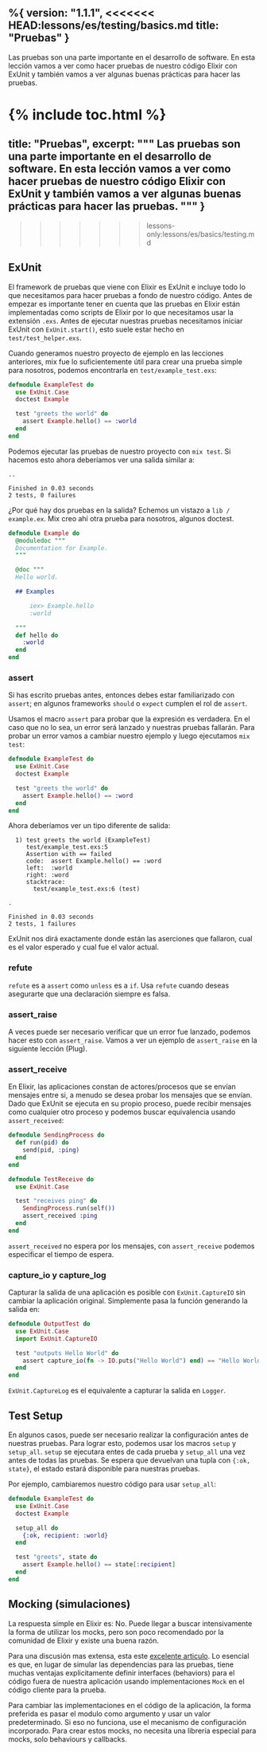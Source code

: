 %{
  version: "1.1.1",
<<<<<<< HEAD:lessons/es/testing/basics.md
  title: "Pruebas"
}
---

Las pruebas son una parte importante en el desarrollo de software.
En esta lección vamos a ver como hacer pruebas de nuestro código Elixir con ExUnit y también vamos a ver algunas buenas prácticas para hacer las pruebas.

{% include toc.html %}
=======
  title: "Pruebas",
  excerpt: """
  Las pruebas son una parte importante en el desarrollo de software.
  En esta lección vamos a ver como hacer pruebas de nuestro código Elixir con ExUnit y también vamos a ver algunas buenas prácticas para hacer las pruebas.
  """
}
---
>>>>>>> lessons-only:lessons/es/basics/testing.md

## ExUnit

El framework de pruebas que viene con Elixir es ExUnit e incluye todo lo que necesitamos para hacer pruebas a fondo de nuestro código.
Antes de empezar es importante tener en cuenta que las pruebas en Elixir están implementadas como scripts de Elixir por lo que necesitamos usar la extensión `.exs`.
Antes de ejecutar nuestras pruebas necesitamos iniciar ExUnit con `ExUnit.start()`, esto suele estar hecho en `test/test_helper.exs`.

Cuando generamos nuestro proyecto de ejemplo en las lecciones anteriores, mix fue lo suficientemente útil para crear una prueba simple para nosotros, podemos encontrarla en `test/example_test.exs`:

```elixir
defmodule ExampleTest do
  use ExUnit.Case
  doctest Example

  test "greets the world" do
    assert Example.hello() == :world
  end
end
```

Podemos ejecutar las pruebas de nuestro proyecto con `mix test`.
Si hacemos esto ahora deberíamos ver una salida similar a:

```shell
..

Finished in 0.03 seconds
2 tests, 0 failures
```

¿Por qué hay dos pruebas en la salida? Echemos un vistazo a `lib / example.ex`.
Mix creo ahí otra prueba para nosotros, algunos doctest.

```elixir
defmodule Example do
  @moduledoc """
  Documentation for Example.
  """

  @doc """
  Hello world.

  ## Examples

      iex> Example.hello
      :world

  """
  def hello do
    :world
  end
end
```

### assert

Si has escrito pruebas antes, entonces debes estar familiarizado con `assert`; en algunos frameworks `should` o `expect` cumplen el rol de `assert`.

Usamos el macro `assert` para probar que la expresión es verdadera.
En el caso que no lo sea, un error será lanzado y nuestras pruebas fallarán.
Para probar un error vamos a cambiar nuestro ejemplo y luego ejecutamos `mix test`:

```elixir
defmodule ExampleTest do
  use ExUnit.Case
  doctest Example

  test "greets the world" do
    assert Example.hello() == :word
  end
end
```

Ahora deberíamos ver un tipo diferente de salida:

```shell
  1) test greets the world (ExampleTest)
     test/example_test.exs:5
     Assertion with == failed
     code:  assert Example.hello() == :word
     left:  :world
     right: :word
     stacktrace:
       test/example_test.exs:6 (test)

.

Finished in 0.03 seconds
2 tests, 1 failures
```

ExUnit nos dirá exactamente donde están las aserciones que fallaron, cual es el valor esperado y cual fue el valor actual.

### refute

`refute` es a `assert` como `unless` es a `if`.
Usa `refute` cuando deseas asegurarte que una declaración siempre es falsa.

### assert_raise

A veces puede ser necesario verificar que un error fue lanzado, podemos hacer esto con `assert_raise`.
Vamos a ver un ejemplo de `assert_raise` en la siguiente lección (Plug).

### assert_receive

En Elixir, las aplicaciones constan de actores/procesos que se envían mensajes entre si, a menudo se desea probar los mensajes que se envían.
Dado que ExUnit se ejecuta en su propio proceso, puede recibir mensajes como cualquier otro proceso y podemos buscar equivalencia usando `assert_received`:

```elixir
defmodule SendingProcess do
  def run(pid) do
    send(pid, :ping)
  end
end

defmodule TestReceive do
  use ExUnit.Case

  test "receives ping" do
    SendingProcess.run(self())
    assert_received :ping
  end
end
```

`assert_received` no espera por los mensajes, con `assert_receive` podemos especificar el tiempo de espera.

### capture_io y capture_log

Capturar la salida de una aplicación es posible con `ExUnit.CaptureIO` sin cambiar la aplicación original.
Simplemente pasa la función generando la salida en:

```elixir
defmodule OutputTest do
  use ExUnit.Case
  import ExUnit.CaptureIO

  test "outputs Hello World" do
    assert capture_io(fn -> IO.puts("Hello World") end) == "Hello World\n"
  end
end
```

`ExUnit.CaptureLog` es el equivalente a capturar la salida en `Logger`.

## Test Setup

En algunos casos, puede ser necesario realizar la configuración antes de nuestras pruebas.
Para lograr esto, podemos usar los macros `setup` y `setup_all`.
`setup` se ejecutara entes de cada prueba y `setup_all` una vez antes de todas las pruebas.
Se espera que devuelvan una tupla con `{:ok, state}`, el estado estará disponible para nuestras pruebas.

Por ejemplo, cambiaremos nuestro código para usar `setup_all`:

```elixir
defmodule ExampleTest do
  use ExUnit.Case
  doctest Example

  setup_all do
    {:ok, recipient: :world}
  end

  test "greets", state do
    assert Example.hello() == state[:recipient]
  end
end
```

## Mocking (simulaciones)

La respuesta simple en Elixir es: No.
Puede llegar a buscar intensivamente la forma de utilizar los mocks, pero son poco recomendado por la comunidad de Elixir y existe una buena razón.

Para una discusión mas extensa, esta este [excelente articulo](http://blog.plataformatec.com.br/2015/10/mocks-and-explicit-contracts/).
Lo esencial es que, en lugar de simular las dependencias para las pruebas, tiene muchas ventajas explicitamente definir interfaces (behaviors) para el código fuera de nuestra aplicación usando implementaciones `Mock` en el código cliente para la prueba.

Para cambiar las implementaciones en el código de la aplicación, la forma preferida es pasar el modulo como argumento y usar un valor predeterminado.
Si eso no funciona, use el mecanismo de configuración incorporado.
Para crear estos mocks, no necesita una librería especial para mocks, solo behaviours y callbacks.

